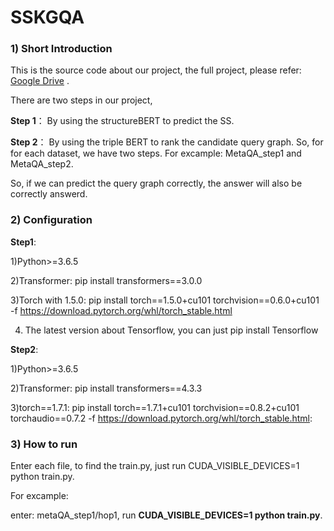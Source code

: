 # SSKGQA

### 1) Short Introduction

This is the source code about our project, the full project, please refer: [Google Drive](https://drive.google.com/drive/folders/18ZREtZq7d1XW_7IfNcsAq5NEoMLDIcK-?usp=sharing)
. 

There are two steps in our project,

**Step 1**： By using the structureBERT to predict the SS.

**Step 2**： By using the triple BERT to rank the candidate query graph. So, for for each dataset, we have two steps. For excample: MetaQA_step1 and MetaQA_step2.

So, if we can predict the query graph correctly, the answer will also be correctly answerd.

### 2) Configuration
**Step1**:

1)Python>=3.6.5

2)Transformer: pip install transformers==3.0.0

3)Torch with 1.5.0: pip install torch==1.5.0+cu101 torchvision==0.6.0+cu101 -f https://download.pytorch.org/whl/torch_stable.html


4) The latest version about Tensorflow, you can just pip install Tensorflow

**Step2**:

1)Python>=3.6.5

2)Transformer: pip install transformers==4.3.3

3)torch==1.7.1: pip install torch==1.7.1+cu101 torchvision==0.8.2+cu101 torchaudio==0.7.2 -f https://download.pytorch.org/whl/torch_stable.html: 

### 3) How to run

Enter each file, to find the train.py, just run  CUDA_VISIBLE_DEVICES=1 python train.py.

For excample:

enter: metaQA_step1/hop1,  run **CUDA_VISIBLE_DEVICES=1 python train.py**.
